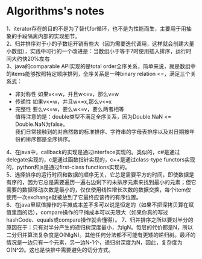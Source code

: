 # Algorithms's notes

1、iterator存在的目的不是为了替代for循环，也不是为性能而生，主要用于用抽象的手段隔离内部的实现细节。  
2、归并排序对于小的子数组开销有些大（因为需要迭代调用，这样就会创建大量小数组），实践中可行的一个改进是：当数组小于等于7时使用插入排序，运行时间大约快20%左右  
3、java的comparable API实现的是total order全序关系，简单来说，就是数组中的items能够按照特定顺序排列，全序关系是一种binary relation <=，满足三个关系式：  
+ 非对称性 如果v<=w，并且w<=v，那么v=w
+ 传递性   如果v<=w，并且w<=x,那么v<=x
+ 完整性   要么v<=w，要么w<=v，要么两者相等  
值得注意的是：double类型不满足全序关系，因为Double.NaN <= Double.NaN为false。    
我们日常接触到的对自然数的标准排序、字符串的字母表排序以及对日期按年份的排序都是全序排序。

4、在java中，callback的实现是通过interface实现的。类似的，c#是通过delegate实现的，c是通过函数指针实现的，c++是通过class-type functors实现的，python和js是通过first-class functions实现的。  
5、选择排序的运行时间和数据的顺序无关，它总是需要平方的时间，即使数据是有序的，因为它总是需要遍历一遍右边剩下的未排序元素来找到最小的元素；但它需要的数据移动次数是最小的，仅仅使用线性增长次数的数据交换，每个item仅使用一次exchange就被放到了它最终应该待的有序位置。  
6、在java里赋值操作的平摊成本差不多可以说是恒定的（如果不把深拷贝算在赋值里面的话），compare操作的平摊成本可以无限大（如果你真的写过hashCode、equals或compare操作就会懂得）。
7、归并排序之所以要对半分的原因在于：只有对半分产生的递归树深度最小，为lgN。每层的代价都是N，所以二分归并算法复杂度是O(NlgN)。其他任何分法都不可能有更矮的递归树。最坏的情况是一边只有一个元素，另一边N-1个，递归树深度为N，因此，复杂度为O(N^2)。这也是快排中需要避免的切分方式。
